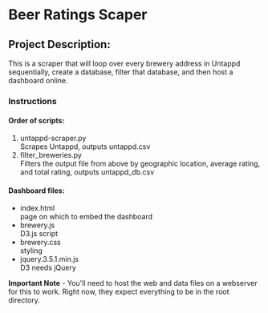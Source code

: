 # Beer Ratings Scaper

## Project Description:
This is a scraper that will loop over every brewery address in Untappd sequentially, create a database, filter that database, and then host a dashboard online.

### Instructions
#### Order of scripts:
1. untappd-scraper.py \
Scrapes Untappd, outputs untappd.csv
2. filter_breweries.py \
Filters the output file from above by geographic location, average rating, and total rating, outputs untappd_db.csv

#### Dashboard files:
- index.html \
page on which to embed the dashboard
- brewery.js \
D3.js script
- brewery.css \
styling
- jquery.3.5.1.min.js \
D3 needs jQuery

**Important Note** - You'll need to host the web and data files on a webserver for this to work.  Right now, they expect everything to be in the root directory.
